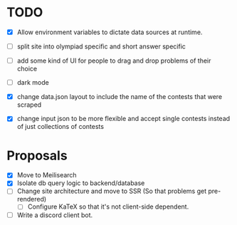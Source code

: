 # TODO

- [x] Allow environment variables to dictate data sources at runtime.
- [ ] split site into olympiad specific and short answer specific

- [ ] add some kind of UI for people to drag and drop problems of their choice
- [ ] dark mode

- [x] change data.json layout to include the name of the contests that were scraped
- [x] change input json to be more flexible and accept single contests instead of just collections of contests

# Proposals

- [x] Move to Meilisearch
- [x] Isolate db query logic to backend/database
- [ ] Change site architecture and move to SSR (So that problems get
      pre-rendered)
    - [ ] Configure KaTeX so that it's not client-side dependent.
- [ ] Write a discord client bot.

